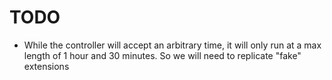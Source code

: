 # TODO

 - While the controller will accept an arbitrary time, it will only run at a max length of 1 hour and 30 minutes. So we will need to replicate "fake" extensions